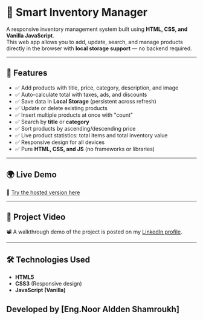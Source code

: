 # 🛒 Smart Inventory Manager

A responsive inventory management system built using **HTML, CSS, and Vanilla JavaScript**.  
This web app allows you to add, update, search, and manage products directly in the browser with **local storage support** — no backend required.

---

## 🚀 Features
- ✅ Add products with title, price, category, description, and image  
- ✅ Auto-calculate total with taxes, ads, and discounts  
- ✅ Save data in **Local Storage** (persistent across refresh)  
- ✅ Update or delete existing products  
- ✅ Insert multiple products at once with "count"  
- ✅ Search by **title** or **category**  
- ✅ Sort products by ascending/descending price  
- ✅ Live product statistics: total items and total inventory value  
- ✅ Responsive design for all devices  
- ✅ Pure **HTML, CSS, and JS** (no frameworks or libraries)  

---

## 🌍 Live Demo
🔗 [Try the hosted version here](https://nooralddenshamroukh.github.io/Smart-Inventory-Manager/)  

---

## 🎥 Project Video
📽️ A walkthrough demo of the project is posted on my [LinkedIn profile](https://www.linkedin.com/in/your-linkedin-profile).  

---

## 🛠️ Technologies Used
- **HTML5**  
- **CSS3** (Responsive design)  
- **JavaScript (Vanilla)**  


Developed by [Eng.Noor Aldden Shamroukh] 
---


